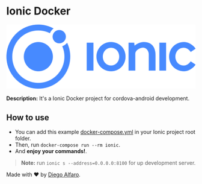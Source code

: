 # Ionic Docker

[![Ionic logo](/assets/images/logo.png)](https://www.ionicframework.com/docs)

**Description:** It's a Ionic Docker project for cordova-android development.

## How to use

- You can add this example [docker-compose.yml](/docker-compose.yml) in your Ionic project root folder. 
- Then, run ```docker-compose run --rm ionic```.
- And **enjoy your commands!**. 

> **Note:** run ```ionic s --address=0.0.0.0:8100``` for up development server.

Made with :heart: by [Diego Alfaro](https://www.linkedin.com/profile/dhalfaro).